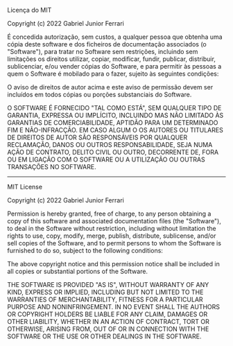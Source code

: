 Licença do MIT

Copyright (c) 2022 Gabriel Junior Ferrari

É concedida autorização, sem custos, a qualquer pessoa que obtenha uma cópia
deste software e dos ficheiros de documentação associados (o "Software"), para tratar
no Software sem restrições, incluindo sem limitações os direitos
utilizar, copiar, modificar, fundir, publicar, distribuir, sublicenciar, e/ou vender
cópias do Software, e para permitir às pessoas a quem o Software é
mobilado para o fazer, sujeito às seguintes condições:

O aviso de direitos de autor acima e este aviso de permissão devem ser incluídos em todos
cópias ou porções substanciais do Software.

O SOFTWARE É FORNECIDO "TAL COMO ESTÁ", SEM QUALQUER TIPO DE GARANTIA, EXPRESSA OU
IMPLÍCITO, INCLUINDO MAS NÃO LIMITADO ÀS GARANTIAS DE COMERCIABILIDADE,
APTIDÃO PARA UM DETERMINADO FIM E NÃO-INFRACÇÃO. EM CASO ALGUM O
OS AUTORES OU TITULARES DE DIREITOS DE AUTOR SÃO RESPONSÁVEIS POR QUALQUER RECLAMAÇÃO, DANOS OU OUTROS
RESPONSABILIDADE, SEJA NUMA AÇÃO DE CONTRATO, DELITO CIVIL OU OUTRO, DECORRENTE DE,
FORA OU EM LIGAÇÃO COM O SOFTWARE OU A UTILIZAÇÃO OU OUTRAS TRANSAÇÕES NO
SOFTWARE.

<hr>

MIT License

Copyright (c) 2022 Gabriel Junior Ferrari

Permission is hereby granted, free of charge, to any person obtaining a copy
of this software and associated documentation files (the "Software"), to deal
in the Software without restriction, including without limitation the rights
to use, copy, modify, merge, publish, distribute, sublicense, and/or sell
copies of the Software, and to permit persons to whom the Software is
furnished to do so, subject to the following conditions:

The above copyright notice and this permission notice shall be included in all
copies or substantial portions of the Software.

THE SOFTWARE IS PROVIDED "AS IS", WITHOUT WARRANTY OF ANY KIND, EXPRESS OR
IMPLIED, INCLUDING BUT NOT LIMITED TO THE WARRANTIES OF MERCHANTABILITY,
FITNESS FOR A PARTICULAR PURPOSE AND NONINFRINGEMENT. IN NO EVENT SHALL THE
AUTHORS OR COPYRIGHT HOLDERS BE LIABLE FOR ANY CLAIM, DAMAGES OR OTHER
LIABILITY, WHETHER IN AN ACTION OF CONTRACT, TORT OR OTHERWISE, ARISING FROM,
OUT OF OR IN CONNECTION WITH THE SOFTWARE OR THE USE OR OTHER DEALINGS IN THE
SOFTWARE.
